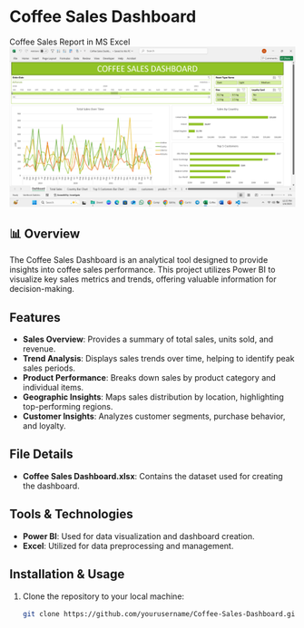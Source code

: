 # Coffee Sales Dashboard
Coffee Sales Report in MS Excel
![Cofee Sales Dashborad](https://github.com/vaibhavvaishnav221/Cofee-Sales-Dashboard---Excel/blob/main/Screenshot%20(99).png "Cofee Sales Dashborad")
## 📊 Overview
The Coffee Sales Dashboard is an analytical tool designed to provide insights into coffee sales performance. This project utilizes Power BI to visualize key sales metrics and trends, offering valuable information for decision-making.

## Features
- **Sales Overview**: Provides a summary of total sales, units sold, and revenue.
- **Trend Analysis**: Displays sales trends over time, helping to identify peak sales periods.
- **Product Performance**: Breaks down sales by product category and individual items.
- **Geographic Insights**: Maps sales distribution by location, highlighting top-performing regions.
- **Customer Insights**: Analyzes customer segments, purchase behavior, and loyalty.

## File Details
- **Coffee Sales Dashboard.xlsx**: Contains the dataset used for creating the dashboard.

## Tools & Technologies
- **Power BI**: Used for data visualization and dashboard creation.
- **Excel**: Utilized for data preprocessing and management.

## Installation & Usage
1. Clone the repository to your local machine:
   ```bash
   git clone https://github.com/yourusername/Coffee-Sales-Dashboard.git
